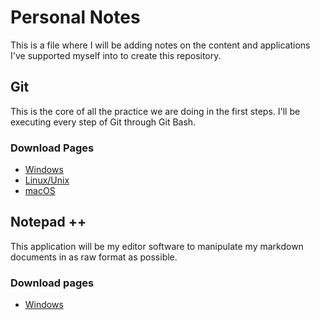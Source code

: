 # Personal Notes

This is a file where I will be adding notes on the content and applications I've supported myself into to create this repository.

## Git

This is the core of all the practice we are doing in the first steps. I'll be executing every step of Git through Git Bash.

### Download Pages

- [Windows](https://git-scm.com/download/win)
- [Linux/Unix](https://git-scm.com/download/linux)
- [macOS](https://git-scm.com/download/mac)

## Notepad ++

This application will be my editor software to manipulate my markdown documents in as raw format as possible.

### Download pages

- [Windows](https://github.com/notepad-plus-plus/notepad-plus-plus/releases/download/v8.3.2/npp.8.3.2.Installer.x64.exe)
